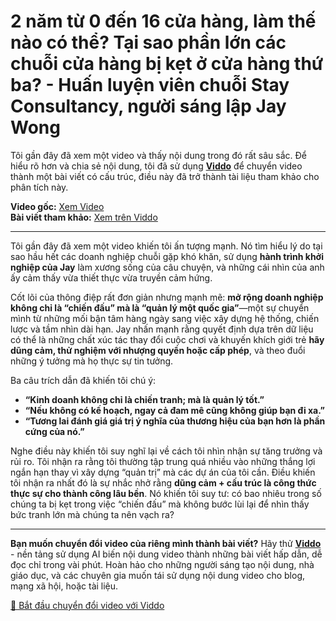 # 2 năm từ 0 đến 16 cửa hàng, làm thế nào có thể? Tại sao phần lớn các chuỗi cửa hàng bị kẹt ở cửa hàng thứ ba? - Huấn luyện viên chuỗi Stay Consultancy, người sáng lập Jay Wong

Tôi gần đây đã xem một video và thấy nội dung trong đó rất sâu sắc. Để hiểu rõ hơn và chia sẻ nội dung, tôi đã sử dụng **[Viddo](https://viddo.pro/)** để chuyển video thành một bài viết có cấu trúc, điều này đã trở thành tài liệu tham khảo cho phân tích này.

**Video gốc:** [Xem Video](https://www.youtube.com/watch?v=1imQyLqFP2o)  
**Bài viết tham khảo:** [Xem trên Viddo](https://viddo.pro/zh/video-result/2717512d-aba4-471f-9987-c53abd30afb8)

---

Tôi gần đây đã xem một video khiến tôi ấn tượng mạnh. Nó tìm hiểu lý do tại sao hầu hết các doanh nghiệp chuỗi gặp khó khăn, sử dụng **hành trình khởi nghiệp của Jay** làm xương sống của câu chuyện, và những cái nhìn của anh ấy cảm thấy vừa thiết thực vừa truyền cảm hứng.

Cốt lõi của thông điệp rất đơn giản nhưng mạnh mẽ: **mở rộng doanh nghiệp không chỉ là “chiến đấu” mà là “quản lý một quốc gia”**—một sự chuyển mình từ những mối bận tâm hàng ngày sang việc xây dựng hệ thống, chiến lược và tầm nhìn dài hạn. Jay nhấn mạnh rằng quyết định dựa trên dữ liệu có thể là những chất xúc tác thay đổi cuộc chơi và khuyến khích giới trẻ **hãy dũng cảm, thử nghiệm với nhượng quyền hoặc cấp phép**, và theo đuổi những ý tưởng mà họ thực sự tin tưởng.

Ba câu trích dẫn đã khiến tôi chú ý:  
- **“Kinh doanh không chỉ là chiến tranh; mà là quản lý tốt.”**  
- **“Nếu không có kế hoạch, ngay cả đam mê cũng không giúp bạn đi xa.”**  
- **“Tương lai đánh giá giá trị ý nghĩa của thương hiệu của bạn hơn là phần cứng của nó.”**

Nghe điều này khiến tôi suy nghĩ lại về cách tôi nhìn nhận sự tăng trưởng và rủi ro. Tôi nhận ra rằng tôi thường tập trung quá nhiều vào những thắng lợi ngắn hạn thay vì xây dựng “quản trị” mà các dự án của tôi cần. Điều khiến tôi nhận ra nhất đó là sự nhắc nhở rằng **dũng cảm + cấu trúc là công thức thực sự cho thành công lâu bền**. Nó khiến tôi suy tư: có bao nhiêu trong số chúng ta bị kẹt trong việc “chiến đấu” mà không bước lùi lại để nhìn thấy bức tranh lớn mà chúng ta nên vạch ra?

---

**Bạn muốn chuyển đổi video của riêng mình thành bài viết?** Hãy thử **[Viddo](https://viddo.pro/)** - nền tảng sử dụng AI biến nội dung video thành những bài viết hấp dẫn, dễ đọc chỉ trong vài phút. Hoàn hảo cho những người sáng tạo nội dung, nhà giáo dục, và các chuyên gia muốn tái sử dụng nội dung video cho blog, mạng xã hội, hoặc tài liệu.

[🚀 Bắt đầu chuyển đổi video với Viddo](https://viddo.pro/)